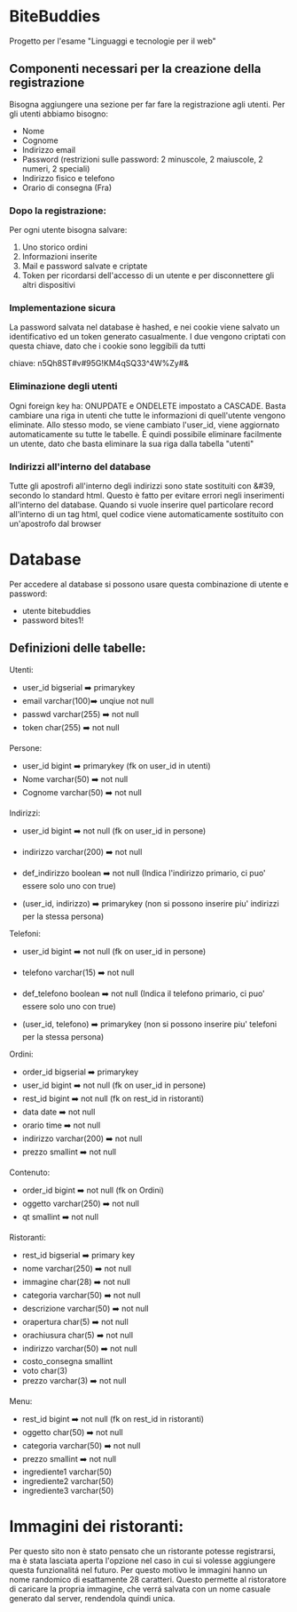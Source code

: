 # BiteBuddies
Progetto per l'esame "Linguaggi e tecnologie per il web"

## Componenti necessari per la creazione della registrazione
Bisogna aggiungere una sezione per far fare la registrazione agli utenti.
Per gli utenti abbiamo bisogno:
  - Nome
  - Cognome
  - Indirizzo email
  - Password (restrizioni sulle password: 2 minuscole, 2 maiuscole, 2 numeri, 2 speciali)
  - Indirizzo fisico e telefono
  - Orario di consegna (Fra)

### Dopo la registrazione:
Per ogni utente bisogna salvare:
  1. Uno storico ordini
  2. Informazioni inserite
  3. Mail e password salvate e criptate
  4. Token per ricordarsi dell'accesso di un utente e per disconnettere gli altri dispositivi

### Implementazione sicura
La password salvata nel database è hashed, e nei cookie viene salvato un identificativo ed un token generato casualmente. I due vengono criptati con questa chiave, dato che i cookie sono leggibili da tutti

chiave: n5Qh8ST#v#95G!KM4qSQ33^4W%Zy#&

### Eliminazione degli utenti
Ogni foreign key ha: ONUPDATE e ONDELETE impostato a CASCADE. Basta cambiare una riga in utenti che tutte le informazioni di quell'utente vengono eliminate. Allo stesso modo, se viene cambiato l'user_id, viene aggiornato automaticamente su tutte le tabelle. È quindi possibile eliminare facilmente un utente, dato che basta eliminare la sua riga dalla tabella "utenti"

### Indirizzi all'interno del database
Tutte gli apostrofi all'interno degli indirizzi sono state sostituiti con &#39, secondo lo standard html. Questo è fatto per evitare errori negli inserimenti all'interno del database. Quando si vuole inserire quel particolare record all'interno di un tag html, quel codice viene automaticamente sostituito con un'apostrofo dal browser

# Database
Per accedere al database si possono usare questa combinazione di utente e password:
- utente      bitebuddies
- password    bites1!


## Definizioni delle tabelle:
Utenti:
  - user_id bigserial :arrow_right: primarykey
  - email varchar(100):arrow_right: unqiue not null
  - passwd varchar(255) :arrow_right: not null
  - token char(255) :arrow_right: not null

Persone:
  - user_id bigint :arrow_right: primarykey (fk on user_id in utenti)
  - Nome varchar(50) :arrow_right: not null
  - Cognome varchar(50) :arrow_right: not null

Indirizzi:
  - user_id bigint :arrow_right: not null (fk on user_id in persone)
  - indirizzo varchar(200) :arrow_right: not null
  - def_indirizzo boolean :arrow_right: not null (Indica l'indirizzo primario, ci puo' essere solo uno con true)

  - (user_id, indirizzo) :arrow_right: primarykey (non si possono inserire piu' indirizzi per la stessa persona)

Telefoni:
  - user_id bigint :arrow_right: not null (fk on user_id in persone)
  - telefono varchar(15) :arrow_right: not null
  - def_telefono boolean :arrow_right: not null (Indica il telefono primario, ci puo' essere solo uno con true)

  - (user_id, telefono) :arrow_right: primarykey (non si possono inserire piu' telefoni per la stessa persona)

Ordini:
  - order_id bigserial :arrow_right: primarykey
  - user_id bigint :arrow_right: not null (fk on user_id in persone)
  - rest_id bigint :arrow_right: not null (fk on rest_id in ristoranti)
  - data date :arrow_right: not null
  - orario time :arrow_right: not null
  - indirizzo varchar(200) :arrow_right: not null
  - prezzo smallint :arrow_right: not null

Contenuto:
  - order_id bigint :arrow_right: not null (fk on Ordini)
  - oggetto varchar(250) :arrow_right: not null
  - qt smallint :arrow_right: not null

Ristoranti:
  - rest_id bigserial :arrow_right: primary key
  - nome varchar(250) :arrow_right: not null
  - immagine char(28) :arrow_right: not null
  - categoria varchar(50) :arrow_right: not null
  - descrizione varchar(50) :arrow_right: not null
  - orapertura char(5) :arrow_right: not null
  - orachiusura char(5) :arrow_right: not null
  - indirizzo varchar(50) :arrow_right: not null
  - costo_consegna smallint
  - voto char(3)
  - prezzo varchar(3) :arrow_right: not null

Menu:
  - rest_id bigint :arrow_right: not null (fk on rest_id in ristoranti)
  - oggetto char(50) :arrow_right: not null
  - categoria varchar(50) :arrow_right: not null
  - prezzo smallint :arrow_right: not null
  - ingrediente1 varchar(50)
  - ingrediente2 varchar(50)
  - ingrediente3 varchar(50)

# Immagini dei ristoranti:
Per questo sito non è stato pensato che un ristorante potesse registrarsi, ma è stata lasciata aperta l'opzione nel caso in cui si volesse aggiungere questa funzionalitá nel futuro. Per questo motivo le immagini hanno un nome randomico di esattamente 28 caratteri. Questo permette al ristoratore di caricare la propria immagine, che verrá salvata con un nome casuale generato dal server, rendendola quindi unica.